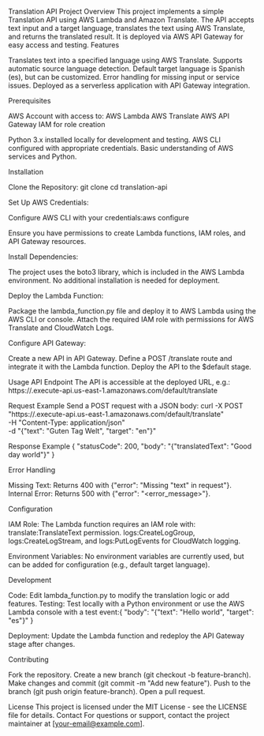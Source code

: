 Translation API Project
Overview
This project implements a simple Translation API using AWS Lambda and Amazon Translate. The API accepts text input and a target language, translates the text using AWS Translate, and returns the translated result. It is deployed via AWS API Gateway for easy access and testing.
Features

Translates text into a specified language using AWS Translate.
Supports automatic source language detection.
Default target language is Spanish (es), but can be customized.
Error handling for missing input or service issues.
Deployed as a serverless application with API Gateway integration.

Prerequisites

AWS Account with access to:
AWS Lambda
AWS Translate
AWS API Gateway
IAM for role creation


Python 3.x installed locally for development and testing.
AWS CLI configured with appropriate credentials.
Basic understanding of AWS services and Python.

Installation

Clone the Repository:
git clone <repository-url>
cd translation-api


Set Up AWS Credentials:

Configure AWS CLI with your credentials:aws configure


Ensure you have permissions to create Lambda functions, IAM roles, and API Gateway resources.


Install Dependencies:

The project uses the boto3 library, which is included in the AWS Lambda environment. No additional installation is needed for deployment.


Deploy the Lambda Function:

Package the lambda_function.py file and deploy it to AWS Lambda using the AWS CLI or console.
Attach the required IAM role with permissions for AWS Translate and CloudWatch Logs.


Configure API Gateway:

Create a new API in API Gateway.
Define a POST /translate route and integrate it with the Lambda function.
Deploy the API to the $default stage.



Usage
API Endpoint
The API is accessible at the deployed URL, e.g.:
https://<api-id>.execute-api.us-east-1.amazonaws.com/default/translate

Request Example
Send a POST request with a JSON body:
curl -X POST "https://<api-id>.execute-api.us-east-1.amazonaws.com/default/translate" \
-H "Content-Type: application/json" \
-d "{\"text\": \"Guten Tag Welt\", \"target\": \"en\"}"

Response Example
{
  "statusCode": 200,
  "body": "{\"translatedText\": \"Good day world\"}"
}

Error Handling

Missing Text: Returns 400 with {"error": "Missing \"text\" in request"}.
Internal Error: Returns 500 with {"error": "<error_message>"}.

Configuration

IAM Role: The Lambda function requires an IAM role with:
translate:TranslateText permission.
logs:CreateLogGroup, logs:CreateLogStream, and logs:PutLogEvents for CloudWatch logging.


Environment Variables: No environment variables are currently used, but can be added for configuration (e.g., default target language).

Development

Code: Edit lambda_function.py to modify the translation logic or add features.
Testing: Test locally with a Python environment or use the AWS Lambda console with a test event:{
  "body": "{\"text\": \"Hello world\", \"target\": \"es\"}"
}


Deployment: Update the Lambda function and redeploy the API Gateway stage after changes.

Contributing

Fork the repository.
Create a new branch (git checkout -b feature-branch).
Make changes and commit (git commit -m "Add new feature").
Push to the branch (git push origin feature-branch).
Open a pull request.

License
This project is licensed under the MIT License - see the LICENSE file for details.
Contact
For questions or support, contact the project maintainer at [your-email@example.com].

